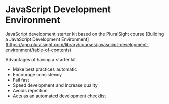 # JavaScript Development Environment

JavaScript development starter kit based on the PluralSight course [Building a JavaScript Development Environment] (https://app.pluralsight.com/library/courses/javascript-development-environment/table-of-contents)

Advantages of having a starter kit
- Make best practices automatic
- Encourage consistency
- Fail fast
- Speed development and increase quality
- Avoids repetition
- Acts as an automated development checklist


